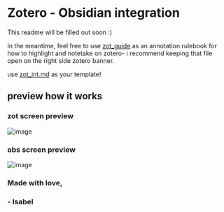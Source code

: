 # Zotero - Obsidian integration
This readme will be filled out soon :)

In the meantime,
feel free to use [zot_guide](zot_guide) as an annotation rulebook for how to highlight and notetake on zotero- i recommend keeping that file open on the right side zotero banner.

use [zot_int.md](zot_int.md) as your template!

## preview how it works
### zot screen preview
![image](https://github.com/user-attachments/assets/49123fab-07fa-46a2-afd4-d70164182a31)
### obs screen preview
![image](https://github.com/user-attachments/assets/553990dd-6185-4600-94cb-8782f11f910e)

### Made with love,
###   -  Isabel  
